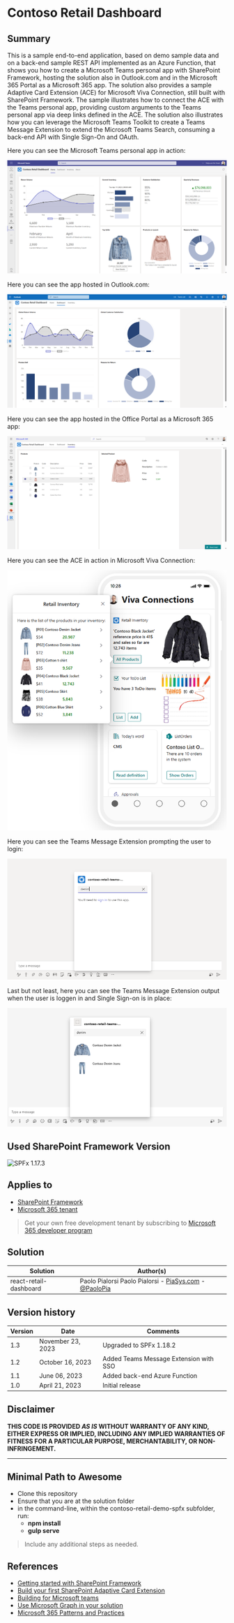 # Contoso Retail Dashboard

## Summary

This is a sample end-to-end application, based on demo sample data and on a back-end sample REST API implemented as an Azure Function, that shows you how to create a Microsoft Teams personal app with SharePoint Framework, hosting the solution also in Outlook.com and in the Microsoft 365 Portal as a Microsoft 365 app. The solution also provides a sample Adaptive Card Extension (ACE) for Microsoft Viva Connection, still built with SharePoint Framework. The sample illustrates how to connect the ACE with the Teams personal app, providing custom arguments to the Teams personal app via deep links defined in the ACE. The solution also illustrates how you can leverage the Microsoft Teams Toolkit to create a Teams Message Extension to extend the Microsoft Teams Search, consuming a back-end API with Single Sign-On and OAuth.

Here you can see the Microsoft Teams personal app in action:

![The Microsoft Teams personal app](./assets/teams-hosted.png)

Here you can see the app hosted in Outlook.com:

![The application hosted in Outlook.com](./assets/outlook-hosted.png)

Here you can see the app hosted in the Office Portal as a Microsoft 365 app:

![The application hosted in the Office Portal as a Microsoft 365 app](./assets/office-hosted.png)

Here you can see the ACE in action in Microsoft Viva Connection:

![The ACE hosted in Microsoft Viva Connection](./assets/viva-connection-ace.png)

Here you can see the Teams Message Extension prompting the user to login:

![The Teams Message Extension prompting the user to sign in](./assets/teams-search-extension-signin.png)

Last but not least, here you can see the Teams Message Extension output when the user is loggen in and Single Sign-on is in place:

![The Teams Message Extension with search capabilities in action](./assets/teams-search-extension-search.png)

## Used SharePoint Framework Version

![SPFx 1.17.3](https://img.shields.io/badge/version-1.17.3-green.svg)

## Applies to

- [SharePoint Framework](https://aka.ms/spfx)
- [Microsoft 365 tenant](https://docs.microsoft.com/en-us/sharepoint/dev/spfx/set-up-your-developer-tenant)

> Get your own free development tenant by subscribing to [Microsoft 365 developer program](http://aka.ms/o365devprogram)

## Solution

| Solution    | Author(s)                                               |
| ----------- | ------------------------------------------------------- |
| react-retail-dashboard | Paolo Pialorsi Paolo Pialorsi - [PiaSys.com](https://www.piasys.com/) - [@PaoloPia](https://twitter.com/PaoloPia) |

## Version history

| Version | Date             | Comments        |
| ------- | ---------------- | --------------- |
| 1.3     | November 23, 2023   | Upgraded to SPFx 1.18.2 |
| 1.2     | October 16, 2023   | Added Teams Message Extension with SSO |
| 1.1     | June 06, 2023   | Added back-end Azure Function |
| 1.0     | April 21, 2023   | Initial release |

## Disclaimer

**THIS CODE IS PROVIDED _AS IS_ WITHOUT WARRANTY OF ANY KIND, EITHER EXPRESS OR IMPLIED, INCLUDING ANY IMPLIED WARRANTIES OF FITNESS FOR A PARTICULAR PURPOSE, MERCHANTABILITY, OR NON-INFRINGEMENT.**

---

## Minimal Path to Awesome

- Clone this repository
- Ensure that you are at the solution folder
- in the command-line, within the contoso-retail-demo-spfx subfolder, run:
  - **npm install**
  - **gulp serve**

> Include any additional steps as needed.

## References

- [Getting started with SharePoint Framework](https://docs.microsoft.com/en-us/sharepoint/dev/spfx/set-up-your-developer-tenant)
- [Build your first SharePoint Adaptive Card Extension](https://docs.microsoft.com/en-us/sharepoint/dev/spfx/viva/get-started/build-first-sharepoint-adaptive-card-extension)
- [Building for Microsoft teams](https://docs.microsoft.com/en-us/sharepoint/dev/spfx/build-for-teams-overview)
- [Use Microsoft Graph in your solution](https://docs.microsoft.com/en-us/sharepoint/dev/spfx/web-parts/get-started/using-microsoft-graph-apis)
- [Microsoft 365 Patterns and Practices](https://aka.ms/m365pnp)
